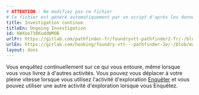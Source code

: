 ```yaml
---
# ATTENTION : Ne modifiez pas ce fichier
# Ce fichier est généré automatiquement par un script d'après les données du module Foundry VTT officiel et de sa traduction
title: Investigation continue
titleEn: Ongoing Investigation
id: KWXoo738KuddWMOB
urlFr: https://gitlab.com/pathfinder-fr/foundryvtt-pathfinder2-fr/-/blob/master/data/feats/KWXoo738KuddWMOB.htm
urlEn: https://gitlab.com/hooking/foundry-vtt---pathfinder-2e/-/blob/master/packs/data/feats.db/ongoing-investigation.json
layout: dons
---
```

Vous enquêtez continuellement sur ce qui vous entoure, même lorsque vous vous livrez à d'autres activités. Vous pouvez vous déplacer à votre pleine vitesse lorsque vous utilisez l'activité d'exploration [Enquêter](../actions/enquêter.html) et vous pouvez utiliser une autre activité d'exploration lorsque vous Enquêtez.
